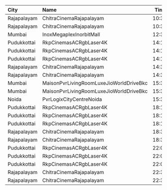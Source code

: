| City        | Name                                    |  Time | Type         | Price | Capacity | Booked |
| :---------- | :-------------------------------------- | ----: | :----------- | ----: | -------: | -----: |
| Rajapalayam | ChitraCinemaRajapalayam                 | 10:30 | Balcony      |  130₹ |       61 |     31 |
| Rajapalayam | ChitraCinemaRajapalayam                 | 10:30 | FirstClass   |  100₹ |      480 |    244 |
| Mumbai      | InoxMegaplexInorbitMall                 | 12:30 | Insignia     |  350₹ |       18 |      0 |
| Pudukkottai | RkpCinemasACRgbLaser4K                  | 14:15 | FirstClass   |  120₹ |      196 |     50 |
| Pudukkottai | RkpCinemasACRgbLaser4K                  | 14:15 | SecondClass  |  120₹ |      126 |      0 |
| Pudukkottai | RkpCinemasACRgbLaser4K                  | 14:15 | ThirdClass   |  120₹ |       88 |      0 |
| Rajapalayam | ChitraCinemaRajapalayam                 | 14:30 | Balcony      |  130₹ |       61 |     31 |
| Rajapalayam | ChitraCinemaRajapalayam                 | 14:30 | FirstClass   |  100₹ |      480 |    242 |
| Mumbai      | MaisonPvrLivingRoomLuxeJioWorldDriveBkc | 15:30 | Luxe         |  600₹ |       32 |     21 |
| Mumbai      | MaisonPvrLivingRoomLuxeJioWorldDriveBkc | 15:30 | LuxeSuperior |  600₹ |       12 |     12 |
| Noida       | PvrLogixCityCentreNoida                 | 15:30 | Classic      |  320₹ |       49 |     16 |
| Pudukkottai | RkpCinemasACRgbLaser4K                  | 18:15 | FirstClass   |  120₹ |      196 |     50 |
| Pudukkottai | RkpCinemasACRgbLaser4K                  | 18:15 | SecondClass  |  120₹ |      126 |      0 |
| Pudukkottai | RkpCinemasACRgbLaser4K                  | 18:15 | ThirdClass   |  120₹ |       88 |      0 |
| Rajapalayam | ChitraCinemaRajapalayam                 | 18:30 | Balcony      |  130₹ |       61 |     31 |
| Rajapalayam | ChitraCinemaRajapalayam                 | 18:30 | FirstClass   |  100₹ |      480 |    242 |
| Pudukkottai | RkpCinemasACRgbLaser4K                  | 22:05 | FirstClass   |  120₹ |      196 |     50 |
| Pudukkottai | RkpCinemasACRgbLaser4K                  | 22:05 | SecondClass  |  120₹ |      126 |      0 |
| Pudukkottai | RkpCinemasACRgbLaser4K                  | 22:05 | ThirdClass   |  120₹ |       88 |      0 |
| Rajapalayam | ChitraCinemaRajapalayam                 | 22:30 | Balcony      |  130₹ |       61 |     31 |
| Rajapalayam | ChitraCinemaRajapalayam                 | 22:30 | FirstClass   |  100₹ |      480 |    242 |